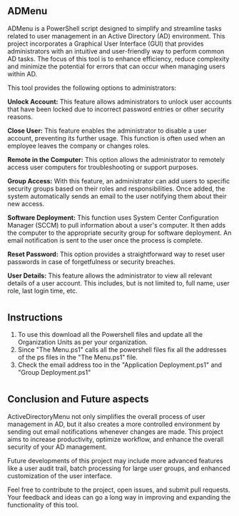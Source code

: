 # <h2> **ADMenu**  
  
ADMenu is a PowerShell script designed to simplify and streamline tasks related to user management in an Active Directory (AD) environment. This project incorporates a Graphical User Interface (GUI) that provides administrators with an intuitive and user-friendly way to perform common AD tasks. The focus of this tool is to enhance efficiency, reduce complexity and minimize the potential for errors that can occur when managing users within AD.

This tool provides the following options to administrators:

**Unlock Account:** This feature allows administrators to unlock user accounts that have been locked due to incorrect password entries or other security reasons.

**Close User:** This feature enables the administrator to disable a user account, preventing its further usage. This function is often used when an employee leaves the company or changes roles.

**Remote in the Computer:** This option allows the administrator to remotely access user computers for troubleshooting or support purposes.

**Group Access:** With this feature, an administrator can add users to specific security groups based on their roles and responsibilities. Once added, the system automatically sends an email to the user notifying them about their new access.

**Software Deployment:** This function uses System Center Configuration Manager (SCCM) to pull information about a user's computer. It then adds the computer to the appropriate security group for software deployment. An email notification is sent to the user once the process is complete.

**Reset Password:** This option provides a straightforward way to reset user passwords in case of forgetfulness or security breaches.

**User Details:** This feature allows the administrator to view all relevant details of a user account. This includes, but is not limited to, full name, user role, last login time, etc.

# <h2> **Instructions**
1) To use this download all the Powershell files and update all the Organization Units as per your organization.
2) Since "The Menu.ps1" calls all the powershell files fix all the addresses of the ps files in the "The Menu.ps1" file.
3) Check the email address too in the "Application Deployment.ps1" and "Group Deployment.ps1"

# <h2> **Conclusion and Future aspects**
ActiveDirectoryMenu not only simplifies the overall process of user management in AD, but it also creates a more controlled environment by sending out email notifications whenever changes are made. This project aims to increase productivity, optimize workflow, and enhance the overall security of your AD management.

Future developments of this project may include more advanced features like a user audit trail, batch processing for large user groups, and enhanced customization of the user interface.

Feel free to contribute to the project, open issues, and submit pull requests. Your feedback and ideas can go a long way in improving and expanding the functionality of this tool.




